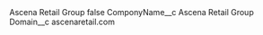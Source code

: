 <?xml version="1.0" encoding="UTF-8"?>
<CustomMetadata xmlns="http://soap.sforce.com/2006/04/metadata" xmlns:xsi="http://www.w3.org/2001/XMLSchema-instance" xmlns:xsd="http://www.w3.org/2001/XMLSchema">
    <label>Ascena Retail Group</label>
    <protected>false</protected>
    <values>
        <field>ComponyName__c</field>
        <value xsi:type="xsd:string">Ascena Retail Group</value>
    </values>
    <values>
        <field>Domain__c</field>
        <value xsi:type="xsd:string">ascenaretail.com</value>
    </values>
</CustomMetadata>
